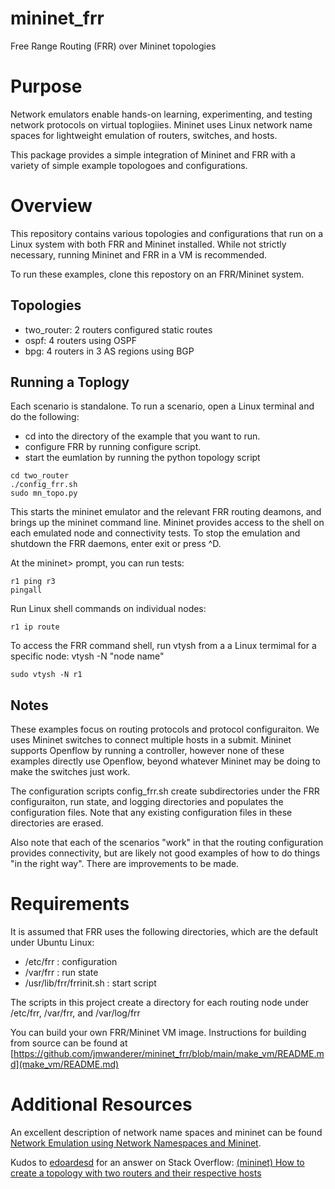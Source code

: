 # mininet_frr
Free Range Routing (FRR) over Mininet topologies

# Purpose

Network emulators enable hands-on learning, experimenting, and testing network 
protocols on virtual toplogiies. Mininet uses Linux network name spaces for 
lightweight emulation of routers, switches, and hosts.

This package provides a simple integration of Mininet and FRR with a variety
of simple example topologoes and configurations.

# Overview

This repository contains various topologies and configurations that 
run on a Linux system with both FRR and Mininet installed. While not strictly
necessary, running Mininet and FRR in a VM is recommended.

To run these examples, clone this repostory on an FRR/Mininet system.

## Topologies

- two_router: 2 routers configured static routes 
- ospf:  4 routers using OSPF
- bpg: 4 routers in 3 AS regions using BGP 


## Running a Toplogy

Each scenario is standalone. To run a scenario, open a Linux terminal and
do the following:

- cd into the directory of the example that you want to run.
- configure FRR by running configure script.
- start the eumlation by running the python topology script

```
cd two_router
./config_frr.sh
sudo mn_topo.py
```

This starts the mininet emulator and the relevant FRR routing deamons, and brings up the 
mininet command line. Mininet provides access to the shell on each emulated node
and connectivity tests. To stop the emulation and shutdown the FRR daemons, enter exit or press ^D.

At the mininet> prompt, you can run tests:
```
r1 ping r3
pingall
```

Run Linux shell commands on individual nodes:
```
r1 ip route
```

To access the FRR command shell, run vtysh from a 
a Linux termimal for a specific node: vtysh -N "node name"

```
sudo vtysh -N r1
```

## Notes

These examples focus on routing protocols and protocol configuraiton. We uses Mininet switches
to connect multiple hosts in a submit.
Mininet supports Openflow by running a controller, however none of these examples
directly use Openflow, beyond whatever Mininet may be doing to make the switches just work.

The configuration scripts config_frr.sh create subdirectories under the 
FRR configuraiton, run state, and logging directories and populates the configuration
files. Note that any existing configuration files in these directories are erased.


Also note that each of the scenarios "work" in that the routing configuration 
provides connectivity, but are likely not good examples of how to do things 
"in the right way". There are improvements to be made.

# Requirements
It is assumed that FRR uses the following directories, which are the default 
under Ubuntu Linux:

- /etc/frr : configuration
- /var/frr : run state
- /usr/lib/frr/frrinit.sh : start script

The scripts in this project create a directory for each routing node under /etc/frr, /var/frr, and /var/log/frr

You can build your own FRR/Mininet VM image.
Instructions for building from source can be found at
[https://github.com/jmwanderer/mininet_frr/blob/main/make_vm/README.md](make_vm/README.md)


#  Additional Resources

An excellent description of network name spaces and mininet can be found
[Network Emulation using Network Namespaces and Mininet](https://www.inf.usi.ch/faculty/carzaniga/edu/adv-ntw/mininet.html).

Kudos to [edoardesd](https://stackoverflow.com/users/7892067/edoardesd) for an answer on Stack Overflow:
[(mininet) How to create a topology with two routers and their respective hosts
](https://stackoverflow.com/questions/46595423/mininet-how-to-create-a-topology-with-two-routers-and-their-respective-hosts) 

